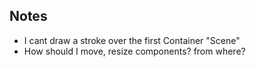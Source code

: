 ## Notes

- I cant draw a stroke over the first Container "Scene"
- How should I move, resize components? from where?
